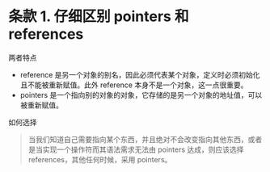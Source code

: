 # 条款 1. 仔细区别 pointers 和 references

两者特点

* reference 是另一个对象的别名，因此必须代表某个对象，定义时必须初始化且不能被重新赋值。此外 reference 本身不是一个对象，这一点很重要。
* pointers  是一个指向别的对象的对象，它存储的是另一个对象的地址值，可以被重新赋值。

如何选择

> 当我们知道自己需要指向某个东西，并且绝对不会改变指向其他东西，或者是当实现一个操作符而其语法需求无法由 pointers 达成，则应该选择 references，其他任何时候，采用 pointers。



